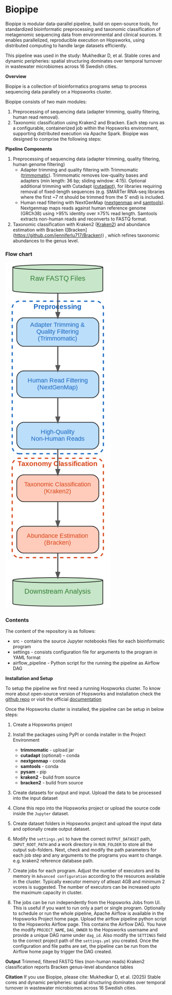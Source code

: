# Biopipe
Biopipe is modular data-parallel pipeline, build on open-source tools, for standardized bioinformatic preprocessing and taxonomic classification of metagenomic sequencing data from environmental and clinical sources.
It enables parallelized, reproducible execution on Hopsworks, using distributed computing to handle large datasets efficiently.

This pipeline was used in the study: Mukhedkar D, et al. Stable cores and dynamic peripheries: spatial structuring dominates over temporal turnover in wastewater microbiomes across 16 Swedish cities.


**Overview**

Biopipe is a collection of bioinformatics programs setup to process sequencing data parallely on a Hopsworks cluster. 

Biopipe consists of two main modules:
  1) Preprocessing of sequencing data (adapter trimming, quality filtering, human read removal).
  2) Taxonomic classification using Kraken2 and Bracken.
Each step runs as a configurable, containerized job within the Hopsworks environment, supporting distributed execution via Apache Spark.
Biopipe was designed to comprise the following steps: 

**Pipeline Components**
1. Preprocessing of sequencing data (adapter trimming, quality filtering, human genome filtering)
   - Adapter trimming and quality filtering with Trimmomatic ([trimmomatic](https://github.com/usadellab/Trimmomatic)). Trimmomatic removes low-quality bases and adapters (min length: 36 bp; sliding window: 4:15). Optional additional trimming with Cutadapt ([cutadapt](https://github.com/marcelm/cutadapt)), for libraries requiring removal of fixed-length sequences (e.g. SMARTer RNA-seq libraries where the first ~7 nt should be trimmed from the 5′ end) is included.
   - Human read filtering with NextGenMap ([nextgenmap](https://github.com/Cibiv/NextGenMap) and [samtools](https://github.com/samtools/samtools)). Nextgenmap maps reads against human reference genome (GRCh38) using >95% identity over ≥75% read length. Samtools extracts non-human reads and reconverts to FASTQ format.
3. Taxonomic classification with Kraken2 ([Kraken2](https://github.com/DerrickWood/kraken2)) and abundance estimation with Bracken ([Bracken] (https://github.com/jenniferlu717/Bracken)) , which refines taxonomic abundances to the genus level.

### Flow chart

<img src="/Flowchart.png" height="85%" width="65%" >


### Contents
The content of the repository is as follows:

- src - contains the source Jupyter notebooks files for each bioinformatic program
- settings - consists configuration file for arguments to the program in YAML format
- airflow_pipeline - Python script for the running the pipeline as Airflow DAG

**Installation and Setup**

To setup the pipeline we first need a running Hospworks cluster. To know more about open-source version of Hopsworks and installation check the [github repo](https://github.com/dhananjay-mk/hopsworks) or visit the official [documentation](https://docs.hopsworks.ai/latest/)

Once the Hopsworks cluster is installed, the pipeline can be setup in below steps:
 1. Create a Hopsworks project
 2. Install the packages using PyPI or conda installer in the Project Environment

    - **trimmomatic** - upload jar
    - **cutadapt** (optional) – conda
    - **nextgenmap** - conda
    - **samtools** - conda
    - **pysam** - pip
    - **kraken2** - build from source
    - **bracken2** - build from source

 3. Create datasets for output and input. Upload the data to be processed into the input dataset
 4. Clone this repo into the Hopsworks project or upload the source code inside the `Jupyter` dataset.
 5. Create dataset folders in Hopsworks project and upload the input data and optionally create output dataset.
 6. Modify the `settings.yml` to have the correct `OUTPUT_DATASET` path, `INPUT_ROOT_PATH` and a work directory in `RUN_FOLDER` to store all the output sub-folders. Next, check and modify the path parameters for each job step and any arguments to the programs you want to change. e.g. kraken2 reference database path.
 7. Create jobs for each program. Adjust the number of executors and its memory in `Advanced configuration` according to the resources available in the cluster. Typically executor memory of atleast 4GB and minimum 2 vcores is suggested. The number of executors can be increased upto the maximum capacity in cluster. 
 8. The jobs can be run independently from the Hopsworks Jobs from UI. This is useful if you want to run only a part or single program. Optionally to schedule or run the whole pipeline, Apache Airflow is available in the Hopsworks Project home page. Upload the airflow pipeline python script to the Hopsworks Airflow page. This contains the Airflow DAG. You have the modify `PROJECT_NAME`, `DAG_OWNER` to the Hopsworks username and provide a unique DAG name under `dag_id`. Also modify the `SETTINGS` field to the correct project path of the `settings.yml` you created. Once the configuration and file paths are set, the pipeline can be run from the Airflow home page by trigger the DAG created.

**Output**
Trimmed, filtered FASTQ files (non-human reads)
Kraken2 classification reports
Bracken genus-level abundance tables

**Citation**
If you use Biopipe, please cite:
Mukhedkar D, et al. (2025) Stable cores and dynamic peripheries: spatial structuring dominates over temporal turnover in wastewater microbiomes across 16 Swedish cities.
